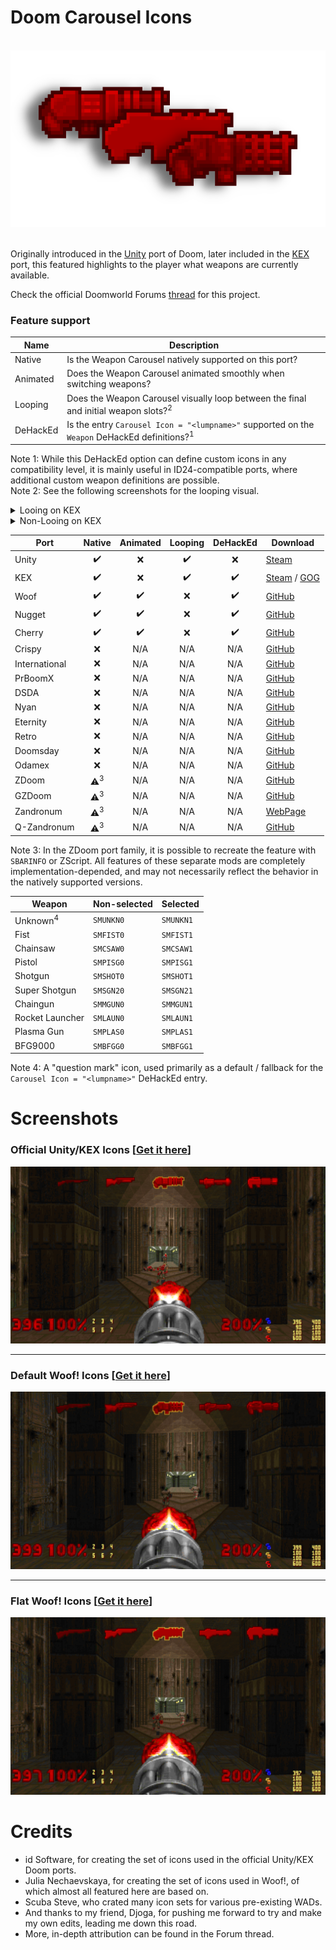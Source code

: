 # Doom Carousel Icons

<br>

<div align="center"> <img src="./data/logo.png"> </div>

<br>

Originally introduced in the [Unity](https://doomwiki.org/wiki/Doom_Classic_Unity_port) port of Doom, later included in the [KEX](https://doomwiki.org/wiki/Doom_%2B_Doom_II) port, this featured highlights to the player what weapons are currently available.

Check the official Doomworld Forums [thread](https://www.doomworld.com/vb/thread/150923) for this project.

### Feature support

| Name      | Description |
|-----------|-------------|
| Native    | Is the Weapon Carousel natively supported on this port? |
| Animated  | Does the Weapon Carousel animated smoothly when switching weapons? |
| Looping   | Does the Weapon Carousel visually loop between the final and initial weapon slots?<sup>2</sup> |
| DeHackEd  | Is the entry `Carousel Icon = "<lumpname>"` supported on the `Weapon` DeHackEd definitions?<sup>1</sup> |

Note 1: While this DeHackEd option can define custom icons in any compatibility level, it is mainly useful in ID24-compatible ports, where additional custom weapon definitions are possible.  
Note 2: See the following screenshots for the looping visual.
<details>
  <summary>Looing on KEX</summary>
  <div align="center">
    <img src="./data/looping_kex.png">
  </div>
</details>
<details>
  <summary>Non-Looing on KEX</summary>
  <div align="center">
    <img src="./data/looping_woof.png">
  </div>
</details>


| Port          | Native                | Animated           | Looping     | DeHackEd           | Download |
|---------------|:---------------------:|:------------------:|:------------------:|:------------------:|----------|
| Unity         | :heavy_check_mark:    | :x:                | :heavy_check_mark: | :x:                | [Steam](https://steamcommunity.com/sharedfiles/filedetails/?id=3305430327) |
| KEX           | :heavy_check_mark:    | :x:                | :heavy_check_mark: | :heavy_check_mark: | [Steam](https://store.steampowered.com/app/2280/) / [GOG](https://www.gog.com/en/game/doom_doom_ii) |
| Woof          | :heavy_check_mark:    | :heavy_check_mark: | :x:                | :heavy_check_mark: | [GitHub](https://github.com/fabiangreffrath/woof/releases/latest) |
| Nugget        | :heavy_check_mark:    | :heavy_check_mark: | :x:                | :heavy_check_mark: | [GitHub](https://github.com/MrAlaux/Nugget-Doom/releases/latest) |
| Cherry        | :heavy_check_mark:    | :heavy_check_mark: | :x:                | :heavy_check_mark: | [GitHub](https://github.com/xemonix0/Cherry-Doom/releases/latest) |
| Crispy        | :x:                   | N/A                | N/A                | N/A                | [GitHub](https://github.com/fabiangreffrath/crispy-doom/releases/latest) |
| International | :x:                   | N/A                | N/A                | N/A                | [GitHub](https://github.com/JNechaevsky/international-doom/releases/latest) |
| PrBoomX       | :x:                   | N/A                | N/A                | N/A                | [GitHub](https://github.com/JadingTsunami/prboomX/releases/latest) |
| DSDA          | :x:                   | N/A                | N/A                | N/A                | [GitHub](https://github.com/kraflab/dsda-doom/releases/latest) |
| Nyan          | :x:                   | N/A                | N/A                | N/A                | [GitHub](https://github.com/andrikpowell/nyan-doom/releases/latest) |
| Eternity      | :x:                   | N/A                | N/A                | N/A                | [GitHub](https://github.com/team-eternity/eternity/releases/latest) |
| Retro         | :x:                   | N/A                | N/A                | N/A                | [GitHub](https://github.com/bradharding/doomretro/releases/latest) |
| Doomsday      | :x:                   | N/A                | N/A                | N/A                | [GitHub](https://github.com/skyjake/Doomsday-Engine/releases/latest) |
| Odamex        | :x:                   | N/A                | N/A                | N/A                | [GitHub](https://github.com/odamex/odamex/releases/latest) |
| ZDoom         | :warning:<sup>3</sup> | N/A                | N/A                | N/A                | [GitHub](https://github.com/rheit/zdoom/releases/latest) |
| GZDoom        | :warning:<sup>3</sup> | N/A                | N/A                | N/A                | [GitHub](https://github.com/ZDoom/gzdoom/releases/latest) |
| Zandronum     | :warning:<sup>3</sup> | N/A                | N/A                | N/A                | [WebPage](https://zandronum.com/download) |
| Q-Zandronum   | :warning:<sup>3</sup> | N/A                | N/A                | N/A                | [GitHub](https://github.com/IgeNiaI/Q-Zandronum/releases/latest) |

Note 3: In the ZDoom port family, it is possible to recreate the feature with `SBARINFO` or ZScript. All features of these separate mods are completely implementation-depended, and may not necessarily reflect the behavior in the natively supported versions.  

| Weapon              | Non-selected | Selected  |
|---------------------|--------------|-----------|
| Unknown<sup>4</sup> | `SMUNKN0`    | `SMUNKN1` |
| Fist                | `SMFIST0`    | `SMFIST1` |
| Chainsaw            | `SMCSAW0`    | `SMCSAW1` |
| Pistol              | `SMPISG0`    | `SMPISG1` |
| Shotgun             | `SMSHOT0`    | `SMSHOT1` |
| Super Shotgun       | `SMSGN20`    | `SMSGN21` |
| Chaingun            | `SMMGUN0`    | `SMMGUN1` |
| Rocket Launcher     | `SMLAUN0`    | `SMLAUN1` |
| Plasma Gun          | `SMPLAS0`    | `SMPLAS1` |
| BFG9000             | `SMBFGG0`    | `SMBFGG1` |

Note 4: A "question mark" icon, used  primarily as a default / fallback for the `Carousel Icon = "<lumpname>"` DeHackEd entry.  

# Screenshots

<h3> Official Unity/KEX Icons [<a href="./data/icons_official.wad">Get it here</a>] </h3>
<div align="center">
<img src="./data/icons_official.png">
</div>
<hr>

<h3> Default Woof! Icons [<a href="./data/icons_woof_base.wad">Get it here</a>] </h3>
<div align="center">
<img src="./data/icons_woof_base.png">
</div>
<hr>

<h3> Flat Woof! Icons [<a href="./data/icons_woof_flat.wad">Get it here</a>] </h3>
<div align="center">
<img src="./data/icons_woof_flat.png">
</div>

# Credits

* id Software, for creating the set of icons used in the official Unity/KEX Doom ports.  
* Julia Nechaevskaya, for creating the set of icons used in Woof!, of which almost all featured here are based on.  
* Scuba Steve, who crated many icon sets for various pre-existing WADs.
* And thanks to my friend, Djoga, for pushing me forward to try and make my own edits, leading me down this road.  
* More, in-depth attribution can be found in the Forum thread.

